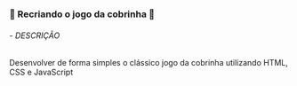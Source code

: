 ### :snake: Recriando o jogo da cobrinha :snake:

###### - DESCRIÇÃO

Desenvolver de forma simples o clássico jogo da cobrinha utilizando HTML, CSS e JavaScript

